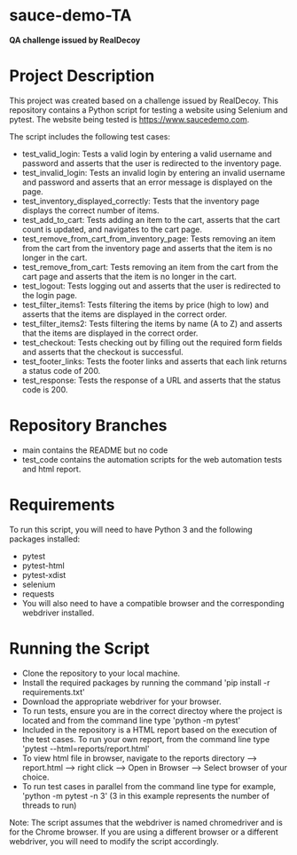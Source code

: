 # sauce-demo-TA
**QA challenge issued by RealDecoy**

# **Project Description**

This project was created based on a challenge issued by RealDecoy. This repository contains a Python script for testing a website using Selenium and pytest. The website being tested is https://www.saucedemo.com. 

The script includes the following test cases:

- test_valid_login: Tests a valid login by entering a valid username and password and asserts that the user is redirected to the inventory page.
- test_invalid_login: Tests an invalid login by entering an invalid username and password and asserts that an error message is displayed on the page.
- test_inventory_displayed_correctly: Tests that the inventory page displays the correct number of items.
- test_add_to_cart: Tests adding an item to the cart, asserts that the cart count is updated, and navigates to the cart page.
- test_remove_from_cart_from_inventory_page: Tests removing an item from the cart from the inventory page and asserts that the item is no longer in the cart.
- test_remove_from_cart: Tests removing an item from the cart from the cart page and asserts that the item is no longer in the cart.
- test_logout: Tests logging out and asserts that the user is redirected to the login page.
- test_filter_items1: Tests filtering the items by price (high to low) and asserts that the items are displayed in the correct order.
- test_filter_items2: Tests filtering the items by name (A to Z) and asserts that the items are displayed in the correct order.
- test_checkout: Tests checking out by filling out the required form fields and asserts that the checkout is successful.
- test_footer_links: Tests the footer links and asserts that each link returns a status code of 200.
- test_response: Tests the response of a URL and asserts that the status code is 200.

# **Repository Branches**
- main contains the README but no code
- test_code contains the automation scripts for the web automation tests and html report.

# **Requirements**
To run this script, you will need to have Python 3 and the following packages installed:

- pytest
- pytest-html
- pytest-xdist
- selenium
- requests
- You will also need to have a compatible browser and the corresponding webdriver installed.

# **Running the Script**

- Clone the repository to your local machine.
- Install the required packages by running the command 'pip install -r requirements.txt'
- Download the appropriate webdriver for your browser.
- To run tests, ensure you are in the correct directoy where the project is located and from the command line type 'python -m pytest'
- Included in the repository is a HTML report based on the execution of the test cases. To run your own report, from the command line type 'pytest --html=reports/report.html'
- To view html file in browser, navigate to the reports directory --> report.html --> right click --> Open in Browser --> Select browser of your choice.
- To run test cases in parallel from the command line type for example, 'python -m pytest -n 3' (3 in this example represents the number of threads to run)


Note: The script assumes that the webdriver is named chromedriver and is for the Chrome browser. If you are using a different browser or a different webdriver, you will need to modify the script accordingly.
